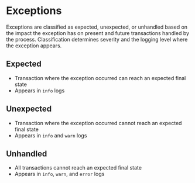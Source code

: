 # Exceptions
Exceptions are classified as expected, unexpected, or unhandled based on the
impact the exception has on present and future transactions handled by the
process. Classification determines severity and the logging level where the
exception appears.

## Expected
* Transaction where the exception occurred can reach an expected final state
* Appears in `info` logs

## Unexpected
* Transaction where the exception occurred cannot reach an expected final state
* Appears in `info` and `warn` logs

## Unhandled
* All transactions cannot reach an expected final state
* Appears in `info`, `warn`, and `error` logs
